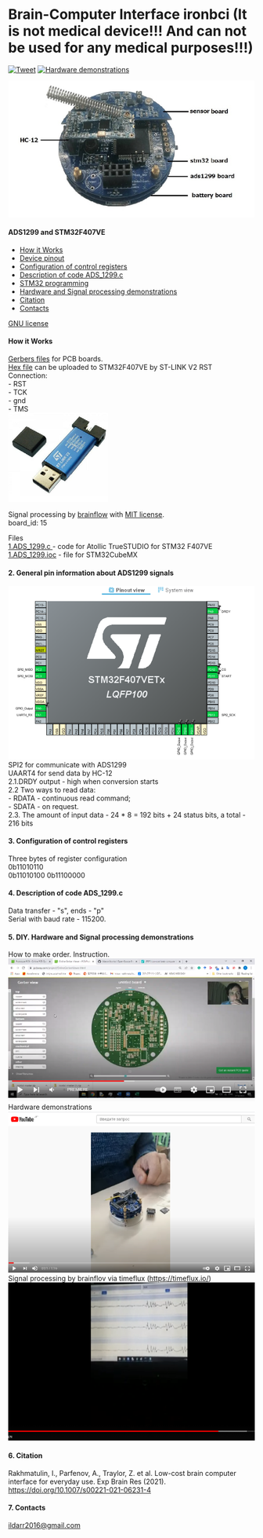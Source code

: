 # Brain-Computer Interface ironbci (It is not medical device!!! And can not be used for any medical purposes!!!)
[![Tweet](https://img.shields.io/twitter/url/http/shields.io.svg?style=social)](https://twitter.com/intent/tweet?text=DIY%20Brain-Computer%20%20interface%20ironbci%20&url=https://github.com/Ildaron/ironbci&hashtags=EEG,biosignals,python,opensource)  [![Hardware demonstrations](https://img.shields.io/badge/Licence-FREE-blue)](https://github.com/Ildaron/ironbci/blob/master/license.txt)        
                            
![alt tag](https://github.com/Ildaron/ironbci/blob/master/Supplementary%20files/general_view.jpg "general view")​


####  ADS1299 and STM32F407VE 
-  [How it Works](https://github.com/Ildaron/ironbci/blob/master/README.md#1-how-it-works)  
-  [Device pinout](https://github.com/Ildaron/ironbci#2--general-pin-information-about-ads1299-signals)   
-  [Configuration of control registers](https://github.com/Ildaron/ironbci#3-configuration-of-control-registers)     
-  [Description of code ADS_1299.c](https://github.com/Ildaron/ironbci#4-description-of-code-ads_1299c)    
-  [STM32 programming](https://github.com/Ildaron/ironbci#5-stm32-programming)  
-  [Hardware and Signal processing demonstrations](https://github.com/Ildaron/ironbci#6-hardware-and-signal-processing-demonstrations)     
-  [Citation](https://github.com/Ildaron/ironbci/blob/master/README.md#7-citation)   
-  [Contacts](https://github.com/Ildaron/ironbci/blob/master/README.md#8-contacts)     

[GNU license](https://github.com/Ildaron/ironbci/blob/master/license.txt)
#### How it Works  
[Gerbers files](https://github.com/Ildaron/ironbci/tree/master/gerber_files) for PCB boards.  
[Hex file](https://github.com/Ildaron/ironbci/blob/master/ironbci.hex) can be uploaded to STM32F407VE by ST-LINK V2 RST  
 Connection:  
                        - RST      
                        - TCK    
                        - gnd   
                        - TMS    
![alt tag](https://github.com/Ildaron/ironbci/blob/master/Supplementary%20files/stl1.bmp "stm32")

Signal processing by [brainflow](https://brainflow.readthedocs.io/en/stable/) with [MIT license](https://brainflow.readthedocs.io/en/stable/License.html).  
board_id: 15  


Files   
[1.ADS_1299.c ](https://github.com/Ildaron/ironbci/blob/master/1.ADS_1299.c) - code for Atollic TrueSTUDIO for STM32 F407VE  
[1.ADS_1299.ioc](https://github.com/Ildaron/ironbci/blob/master/ads1299.ioc) - file for STM32CubeMX

####  2.  General pin information about ADS1299 signals
![alt tag](https://github.com/Ildaron/ironbci/blob/master/Supplementary%20files/stm1.bmp "stm32")​  
SPI2 for communicate with ADS1299    
UAART4 for send data by HC-12  
2.1.DRDY output -  high when conversion starts    
2.2  Two ways to read data:      
      - RDATA - continuous read command;      
      - SDATA - on request.  
2.3. The amount of input data - 24 * 8 = 192 bits + 24 status bits, a total - 216 bits  

#### 3. Configuration of control registers  
Three bytes of register configuration  
0b11010110    
0b11010100
0b11100000

#### 4. Description of code ADS_1299.c  
Data transfer - "s", ends - "p"  
Serial with baud rate - 115200.

#### 5. DIY. Hardware and Signal processing demonstrations  

How to make order. Instruction.   
[![DIY](https://github.com/Ildaron/ironbci/blob/master/Supplementary%20files/pcbway.bmp)](https://youtu.be/VQqJwoX9bg0)      
Hardware demonstrations  
[![Hardware demonstrations](https://github.com/Ildaron/ironbci/blob/master/Supplementary%20files/hardware_ironbci.bmp)](https://youtu.be/kfbvYXvBCJk)    
Signal processing by brainflov via timeflux (https://timeflux.io/)    
[![Software demonstrations](https://github.com/Ildaron/ironbci/blob/master/Supplementary%20files/software.bmp)](https://youtu.be/y1O7FNJLeh4)      


#### 6. Citation  
Rakhmatulin, I., Parfenov, A., Traylor, Z. et al. Low-cost brain computer interface for everyday use. Exp Brain Res (2021). https://doi.org/10.1007/s00221-021-06231-4

#### 7. Contacts   
ildarr2016@gmail.com  
